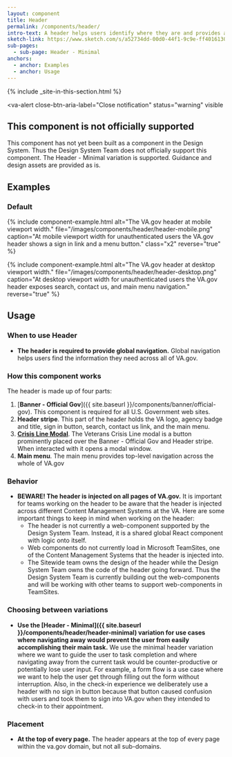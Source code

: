 ```yaml
---
layout: component
title: Header
permalink: /components/header/
intro-text: A header helps users identify where they are and provides a quick, organized way to reach the main sections of a website.
sketch-link: https://www.sketch.com/s/a52734dd-00d0-44f1-9c9e-ff4016130e5c/p/224585DD-02BA-49EB-91C6-DE20869AA4AC/canvas
sub-pages:
  - sub-page: Header - Minimal
anchors:
  - anchor: Examples
  - anchor: Usage
---
```


{% include _site-in-this-section.html %}

<va-alert
  close-btn-aria-label="Close notification"
  status="warning"
  visible
>
  <h2 slot="headline">
    This component is not officially supported
  </h2>
  <div>
    <p className="vads-u-margin-y--0">
      This component has not yet been built as a component in the Design System. Thus the Design System Team does not officially support this component. The Header - Minimal variation is supported. Guidance and design assets are provided as is.
    </p>
  </div>
</va-alert>

## Examples

### Default

{% include component-example.html alt="The VA.gov header at mobile viewport width." file="/images/components/header/header-mobile.png" caption="At mobile viewport width for unauthenticated users the VA.gov header shows a sign in link and a menu button." class="x2" reverse="true" %}

{% include component-example.html alt="The VA.gov header at desktop viewport width." file="/images/components/header/header-desktop.png" caption="At desktop viewport width for unauthenticated users the VA.gov header exposes search, contact us, and main menu navigation." reverse="true" %}

## Usage

### When to use Header 

* **The header is required to provide global navigation.** Global navigation helps users find the information they need across all of VA.gov. 

### How this component works

The header is made up of four parts:

1. [**Banner - Official Gov**]({{ site.baseurl }}/components/banner/official-gov). This component is required for all U.S. Government web sites.
2. **Header stripe**. This part of the header holds the VA logo, agency badge and title, sign in button, search, contact us link, and the main menu.
3. [**Crisis Line Modal**](https://design.va.gov/storybook/?path=/docs/components-va-crisis-line-modal--default). The Veterans Crisis Line modal is a button prominently placed over the Banner - Official Gov and Header stripe. When interacted with it opens a modal window.
4. **Main menu**. The main menu provides top-level navigation across the whole of VA.gov 

### Behavior

* **BEWARE! The header is injected on all pages of VA.gov.** It is important for teams working on the header to be aware that the header is injected across different Content Management Systems at the VA. Here are some important things to keep in mind when working on the header:
  * The header is not currently a web-component supported by the Design System Team. Instead, it is a shared global React component with logic onto itself.
  * Web components do not currently load in Microsoft TeamSites, one of the Content Management Systems that the header is injected into. 
  * The Sitewide team owns the design of the header while the Design System Team owns the code of the header going forward. Thus the Design System Team is currently building out the web-components and will be working with other teams to support web-components in TeamSites.

### Choosing between variations

* **Use the [Header - Minimal]({{ site.baseurl }}/components/header/header-minimal) variation for use cases where navigating away would prevent the user from easily accomplishing their main task.** We use the minimal header variation where we want to guide the user to task completion and where navigating away from the current task would be counter-productive or potentially lose user input. For example, a form flow is a use case where we want to help the user get through filling out the form without interruption. Also, in the check-in experience we deliberately use a header with no sign in button because that button caused confusion with users and took them to sign into VA.gov when they intended to check-in to their appointment.

### Placement

* **At the top of every page.** The header appears at the top of every page within the va.gov domain, but not all sub-domains.
